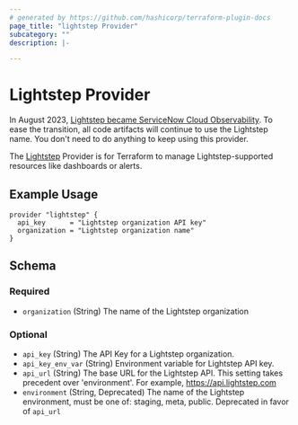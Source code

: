 ```yaml
---
# generated by https://github.com/hashicorp/terraform-plugin-docs
page_title: "lightstep Provider"
subcategory: ""
description: |-

---
```


# Lightstep Provider

In August 2023, [Lightstep became ServiceNow
Cloud Observability](https://docs.lightstep.com/docs/banner-faq). To ease the
transition, all code artifacts will continue to use the Lightstep name. You
don't need to do anything to keep using this provider.

The [Lightstep](https://lightstep.com) Provider is for Terraform to manage Lightstep-supported resources like dashboards or alerts.

## Example Usage

```
provider "lightstep" {
  api_key      = "Lightstep organization API key"
  organization = "Lightstep organization name"
}
```

<!-- schema generated by tfplugindocs -->
## Schema

### Required

- `organization` (String) The name of the Lightstep organization

### Optional

- `api_key` (String) The API Key for a Lightstep organization.
- `api_key_env_var` (String) Environment variable for Lightstep API key.
- `api_url` (String) The base URL for the Lightstep API. This setting takes precedent over 'environment'. For example, https://api.lightstep.com
- `environment` (String, Deprecated) The name of the Lightstep environment, must be one of: staging, meta, public. Deprecated in favor of `api_url`
